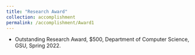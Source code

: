 ```yaml
---
title: "Research Award"
collection: accomplishment
permalink: /accomplishment/Award1
---
```


- Outstanding Research Award, $500, Department of Computer Science, GSU, Spring 2022.
